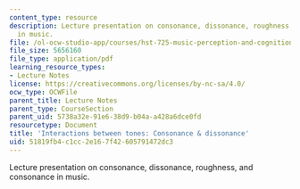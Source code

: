 ```yaml
---
content_type: resource
description: Lecture presentation on consonance, dissonance, roughness, and consonance
  in music.
file: /ol-ocw-studio-app/courses/hst-725-music-perception-and-cognition-spring-2009/51819fb4c1cc2e167f42605791472dc3_MITHST_725S09_lec08_conson.pdf
file_size: 5656160
file_type: application/pdf
learning_resource_types:
- Lecture Notes
license: https://creativecommons.org/licenses/by-nc-sa/4.0/
ocw_type: OCWFile
parent_title: Lecture Notes
parent_type: CourseSection
parent_uid: 5738a32e-91e6-38d9-b04a-a428a6dce0fd
resourcetype: Document
title: 'Interactions between tones: Consonance & dissonance'
uid: 51819fb4-c1cc-2e16-7f42-605791472dc3
---
```

Lecture presentation on consonance, dissonance, roughness, and consonance in music.